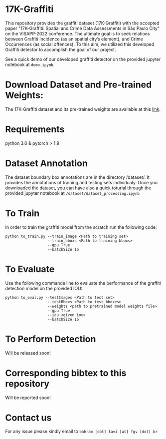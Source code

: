# 17K-Graffiti
This repository provides the graffiti dataset (17K-Graffiti) with the accepted paper "17K-Graffiti: Spatial and Crime Data Assessments in São Paulo City" on the VISAPP-2022 conference. The ultimate goal is to seek relations between Graffiti Incidence (as an spatial city’s element), and Crime Occurrences (as social offences). To this aim, we utilized this developed Graffiti detector to accomplish the goal of our project. 

See a quick demo of our developed graffiti detector on the provided jupyter notebook at `demo.ipynb`. 

# Download Dataset and Pre-trained Weights:
The 17K-Graffiti dataset and its pre-trained weights are available at this [link](https://zenodo.org/record/5899631).

# Requirements
python 3.0 &
pytorch > 1.9

# Dataset Annotation
The dataset boundary box annotations are in the directory /dataset/. It provides the annotations of training and testing sets individualy. Once you downloaded the dataset, you can have also a quick toturial through the provided jupyter notebook at `/dataset/dataset_processing.ipynb`

# To Train
In order to train the graffiti model from the scratch run the following code:
```
python to_train.py --train_image <Path to training set> 
                   --train_bboxs <Path to training bboxs> 
                   --gpu True 
                   --batchSize 16
```

# To Evaluate
Use the following commande line to evaluate the performance of the graffiti detection model on the provided IOU:

```
python to_eval.py --testImages <Path to test set>
                   --testBboxs <Path to test bboxes>
                   --weights <path to pretrained model weights file>
                   --gpu True
                   --iou <given iou>
                   --batchSize 16
```

# To Perform Detection
Will be released soon!

# Corresponding bibtex to this repository
Will be reported soon!

# Contact us  
For any issue please kindly email to `bahram [dot] lavi [at] fgv [dot] br`
